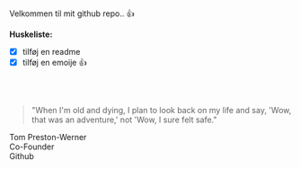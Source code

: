 Velkommen til mit github repo.. :+1:

<b>Huskeliste:</b>
- [x] tilføj en readme
- [x] tilføj en emoije :+1:

<br>
<br>

> "When I'm old and dying, I plan to look back on my life and say, 
> 'Wow, that was an adventure,' not 'Wow, I sure felt safe."
>
 Tom Preston-Werner
 <br>
 Co-Founder
 <br>
 Github